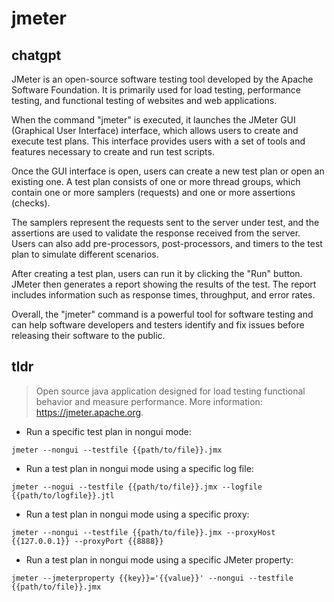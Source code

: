 # jmeter 
## chatgpt 
JMeter is an open-source software testing tool developed by the Apache Software Foundation. It is primarily used for load testing, performance testing, and functional testing of websites and web applications.

When the command "jmeter" is executed, it launches the JMeter GUI (Graphical User Interface) interface, which allows users to create and execute test plans. This interface provides users with a set of tools and features necessary to create and run test scripts.

Once the GUI interface is open, users can create a new test plan or open an existing one. A test plan consists of one or more thread groups, which contain one or more samplers (requests) and one or more assertions (checks).

The samplers represent the requests sent to the server under test, and the assertions are used to validate the response received from the server. Users can also add pre-processors, post-processors, and timers to the test plan to simulate different scenarios.

After creating a test plan, users can run it by clicking the "Run" button. JMeter then generates a report showing the results of the test. The report includes information such as response times, throughput, and error rates.

Overall, the "jmeter" command is a powerful tool for software testing and can help software developers and testers identify and fix issues before releasing their software to the public. 

## tldr 
 
> Open source java application designed for load testing functional behavior and measure performance.
> More information: <https://jmeter.apache.org>.

- Run a specific test plan in nongui mode:

`jmeter --nongui --testfile {{path/to/file}}.jmx`

- Run a test plan in nongui mode using a specific log file:

`jmeter --nogui --testfile {{path/to/file}}.jmx --logfile {{path/to/logfile}}.jtl`

- Run a test plan in nongui mode using a specific proxy:

`jmeter --nongui --testfile {{path/to/file}}.jmx --proxyHost {{127.0.0.1}} --proxyPort {{8888}}`

- Run a test plan in nongui mode using a specific JMeter property:

`jmeter --jmeterproperty {{key}}='{{value}}' --nongui --testfile {{path/to/file}}.jmx`
